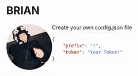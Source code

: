 # BRIAN
<img src="https://github.com/chukkscm/BRIAN/blob/main/IMG_2345.png" align="left" width="120"/>

Create your own config.json file
```json
{
    "prefix": "!",
    "token": "Your Token!"
}
```
